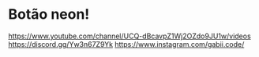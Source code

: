 # Botão neon!

https://www.youtube.com/channel/UCQ-dBcavpZ1Wj2OZdo9JU1w/videos
https://discord.gg/Yw3n67Z9Yk
https://www.instagram.com/gabii.code/
